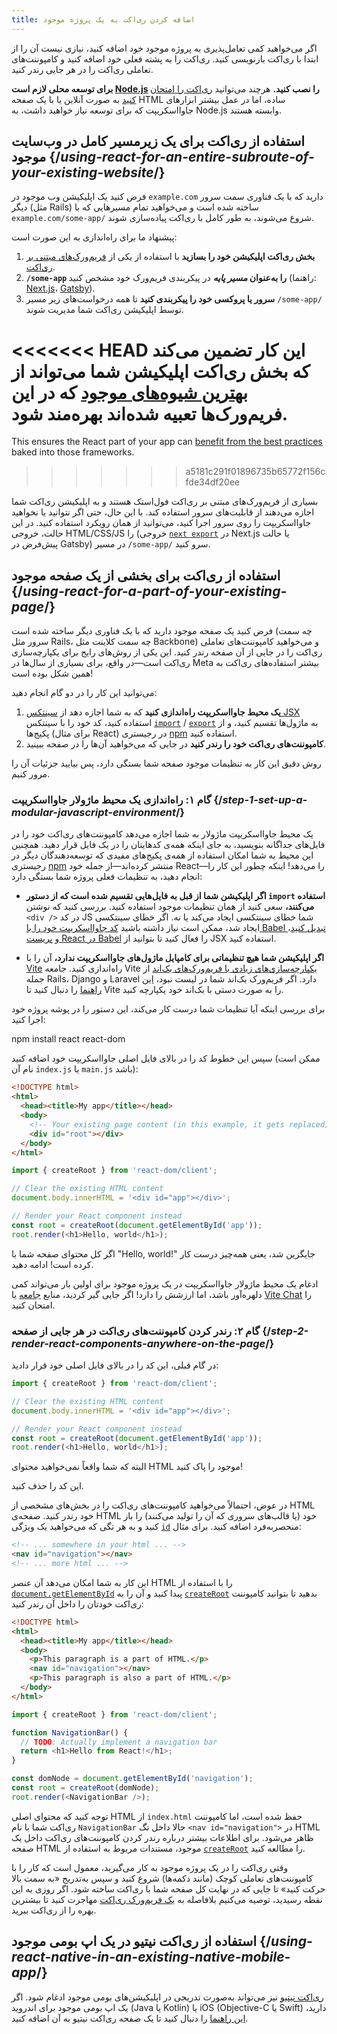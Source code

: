 ```yaml
---
title: اضافه کردن ری‌اکت به یک پروژه موجود
---
```


<Intro>

اگر می‌خواهید کمی تعامل‌پذیری به پروژه موجود خود اضافه کنید، نیازی نیست آن را از ابتدا با ری‌اکت بازنویسی کنید. ری‌اکت را به پشته فعلی خود اضافه کنید و کامپوننت‌های تعاملی ری‌اکت را در هر جایی رندر کنید.

</Intro>

<Note>

**برای توسعه محلی لازم است [Node.js](https://nodejs.org/en/) را نصب کنید.** هرچند می‌توانید [ری‌اکت را امتحان کنید](/learn/installation#try-react) به صورت آنلاین یا با یک صفحه HTML ساده، اما در عمل بیشتر ابزارهای جاوااسکریپت که برای توسعه نیاز خواهید داشت، به Node.js وابسته هستند.

</Note>

## استفاده از ری‌اکت برای یک زیرمسیر کامل در وب‌سایت موجود {/*using-react-for-an-entire-subroute-of-your-existing-website*/}

فرض کنید یک اپلیکیشن وب موجود در `example.com` دارید که با یک فناوری سمت سرور دیگر (مثل Rails) ساخته شده است و می‌خواهید تمام مسیرهایی که با `example.com/some-app/` شروع می‌شوند، به طور کامل با ری‌اکت پیاده‌سازی شوند.

پیشنهاد ما برای راه‌اندازی به این صورت است:

1. **بخش ری‌اکت اپلیکیشن خود را بسازید** با استفاده از یکی از [فریم‌ورک‌های مبتنی بر ری‌اکت](/learn/start-a-new-react-project).
2. **`/some-app` را به‌عنوان *مسیر پایه*** در پیکربندی فریم‌ورک خود مشخص کنید (راهنما: [Next.js](https://nextjs.org/docs/app/api-reference/config/next-config-js/basePath)، [Gatsby](https://www.gatsbyjs.com/docs/how-to/previews-deploys-hosting/path-prefix/)).
3. **سرور یا پروکسی خود را پیکربندی کنید** تا همه درخواست‌های زیر مسیر `/some-app/` توسط اپلیکیشن ری‌اکت شما مدیریت شوند.

<<<<<<< HEAD
این کار تضمین می‌کند که بخش ری‌اکت اپلیکیشن شما می‌تواند از [بهترین شیوه‌های موجود](/learn/build-a-react-app-from-scratch#consider-using-a-framework) که در این فریم‌ورک‌ها تعبیه شده‌اند بهره‌مند شود.  
=======
This ensures the React part of your app can [benefit from the best practices](/learn/build-a-react-app-from-scratch#consider-using-a-framework) baked into those frameworks.
>>>>>>> a5181c291f01896735b65772f156cfde34df20ee

بسیاری از فریم‌ورک‌های مبتنی بر ری‌اکت فول‌استک هستند و به اپلیکیشن ری‌اکت شما اجازه می‌دهند از قابلیت‌های سرور استفاده کند. با این حال، حتی اگر نتوانید یا نخواهید جاوااسکریپت را روی سرور اجرا کنید، می‌توانید از همان رویکرد استفاده کنید. در این حالت، خروجی HTML/CSS/JS را (خروجی [`next export`](https://nextjs.org/docs/advanced-features/static-html-export) در Next.js یا حالت پیش‌فرض در Gatsby) در مسیر `/some-app/` سرو کنید.  

## استفاده از ری‌اکت برای بخشی از یک صفحه موجود {/*using-react-for-a-part-of-your-existing-page*/}

فرض کنید یک صفحه موجود دارید که با یک فناوری دیگر ساخته شده است (چه سمت سرور مثل Rails، چه سمت کلاینت مثل Backbone) و می‌خواهید کامپوننت‌های تعاملی ری‌اکت را در جایی از آن صفحه رندر کنید. این یکی از روش‌های رایج برای یکپارچه‌سازی ری‌اکت است—در واقع، برای بسیاری از سال‌ها در Meta بیشتر استفاده‌های ری‌اکت به همین شکل بوده است!  

می‌توانید این کار را در دو گام انجام دهید:

1. **یک محیط جاوااسکریپت راه‌اندازی کنید** که به شما اجازه دهد از [سینتکس JSX](/learn/writing-markup-with-jsx) استفاده کنید، کد خود را با سینتکس [`import`](https://developer.mozilla.org/en-US/docs/Web/JavaScript/Reference/Statements/import) / [`export`](https://developer.mozilla.org/en-US/docs/Web/JavaScript/Reference/Statements/export) به ماژول‌ها تقسیم کنید، و از پکیج‌ها (برای مثال React) در رجیستری [npm](https://www.npmjs.com/) استفاده کنید.  
2. **کامپوننت‌های ری‌اکت خود را رندر کنید** در جایی که می‌خواهید آن‌ها را در صفحه ببینید.  

روش دقیق این کار به تنظیمات موجود صفحه شما بستگی دارد، پس بیایید جزئیات آن را مرور کنیم.  

### گام ۱: راه‌اندازی یک محیط ماژولار جاوااسکریپت {/*step-1-set-up-a-modular-javascript-environment*/}

یک محیط جاوااسکریپت ماژولار به شما اجازه می‌دهد کامپوننت‌های ری‌اکت خود را در فایل‌های جداگانه بنویسید، به جای اینکه همه‌ی کدهایتان را در یک فایل قرار دهید. همچنین این محیط به شما امکان استفاده از همه‌ی پکیج‌های مفیدی که توسعه‌دهندگان دیگر در رجیستری [npm](https://www.npmjs.com/) منتشر کرده‌اند—از جمله خود React—را می‌دهد! اینکه چطور این کار را انجام دهید، به تنظیمات فعلی پروژه شما بستگی دارد:  

* **اگر اپلیکیشن شما از قبل به فایل‌هایی تقسیم شده است که از دستور `import` استفاده می‌کنند،** سعی کنید از همان تنظیمات موجود استفاده کنید. بررسی کنید که نوشتن `<div />` در کد JS شما خطای سینتکسی ایجاد می‌کند یا نه. اگر خطای سینتکسی ایجاد شد، ممکن است نیاز داشته باشید [کد جاوااسکریپت خود را با Babel تبدیل کنید](https://babeljs.io/setup)، و [پریست React در Babel](https://babeljs.io/docs/babel-preset-react) را فعال کنید تا بتوانید از JSX استفاده کنید.  

* **اگر اپلیکیشن شما هیچ تنظیماتی برای کامپایل ماژول‌های جاوااسکریپت ندارد،** آن را با [Vite](https://vite.dev/) راه‌اندازی کنید. جامعه Vite [یکپارچه‌سازی‌های زیادی با فریم‌ورک‌های بک‌اند](https://github.com/vitejs/awesome-vite#integrations-with-backends) از جمله Rails، Django و Laravel دارد. اگر فریم‌ورک بک‌اند شما در لیست نبود، [این راهنما](https://vite.dev/guide/backend-integration.html) را دنبال کنید تا Vite را به صورت دستی با بک‌اند خود یکپارچه کنید.  

برای بررسی اینکه آیا تنظیمات شما درست کار می‌کند، این دستور را در پوشه پروژه خود اجرا کنید:  

<TerminalBlock>
npm install react react-dom
</TerminalBlock>

سپس این خطوط کد را در بالای فایل اصلی جاوااسکریپت خود اضافه کنید (ممکن است نام آن `index.js` یا `main.js` باشد):  

<Sandpack>

```html public/index.html hidden
<!DOCTYPE html>
<html>
  <head><title>My app</title></head>
  <body>
    <!-- Your existing page content (in this example, it gets replaced) -->
    <div id="root"></div>
  </body>
</html>
```

```js src/index.js active
import { createRoot } from 'react-dom/client';

// Clear the existing HTML content
document.body.innerHTML = '<div id="app"></div>';

// Render your React component instead
const root = createRoot(document.getElementById('app'));
root.render(<h1>Hello, world</h1>);
```

</Sandpack>

اگر کل محتوای صفحه شما با "Hello, world!" جایگزین شد، یعنی همه‌چیز درست کار کرده است! ادامه دهید.  

<Note>

ادغام یک محیط ماژولار جاوااسکریپت در یک پروژه موجود برای اولین بار می‌تواند کمی دلهره‌آور باشد، اما ارزشش را دارد! اگر جایی گیر کردید، منابع [جامعه](/community) یا [Vite Chat](https://chat.vite.dev/) را امتحان کنید.  

</Note>

### گام ۲: رندر کردن کامپوننت‌های ری‌اکت در هر جایی از صفحه {/*step-2-render-react-components-anywhere-on-the-page*/}

در گام قبلی، این کد را در بالای فایل اصلی خود قرار دادید:

```js
import { createRoot } from 'react-dom/client';

// Clear the existing HTML content
document.body.innerHTML = '<div id="app"></div>';

// Render your React component instead
const root = createRoot(document.getElementById('app'));
root.render(<h1>Hello, world</h1>);
```

البته که شما واقعاً نمی‌خواهید محتوای HTML موجود را پاک کنید!  

این کد را حذف کنید.  

در عوض، احتمالاً می‌خواهید کامپوننت‌های ری‌اکت را در بخش‌های مشخصی از HTML خود رندر کنید. صفحه‌ی HTML خود (یا قالب‌های سروری که آن را تولید می‌کنند) را باز کنید و به هر تگی که می‌خواهید یک ویژگی [`id`](https://developer.mozilla.org/en-US/docs/Web/HTML/Global_attributes/id) منحصربه‌فرد اضافه کنید. برای مثال:

```html
<!-- ... somewhere in your html ... -->
<nav id="navigation"></nav>
<!-- ... more html ... -->
```

این کار به شما امکان می‌دهد آن عنصر HTML را با استفاده از [`document.getElementById`](https://developer.mozilla.org/en-US/docs/Web/API/Document/getElementById) پیدا کنید و آن را به [`createRoot`](/reference/react-dom/client/createRoot) بدهید تا بتوانید کامپوننت ری‌اکت خودتان را داخل آن رندر کنید:

<Sandpack>

```html public/index.html
<!DOCTYPE html>
<html>
  <head><title>My app</title></head>
  <body>
    <p>This paragraph is a part of HTML.</p>
    <nav id="navigation"></nav>
    <p>This paragraph is also a part of HTML.</p>
  </body>
</html>
```

```js src/index.js active
import { createRoot } from 'react-dom/client';

function NavigationBar() {
  // TODO: Actually implement a navigation bar
  return <h1>Hello from React!</h1>;
}

const domNode = document.getElementById('navigation');
const root = createRoot(domNode);
root.render(<NavigationBar />);
```

</Sandpack>

توجه کنید که محتوای اصلی HTML از `index.html` حفظ شده است، اما کامپوننت ری‌اکت شما با نام `NavigationBar` حالا داخل تگ `<nav id="navigation">` در HTML ظاهر می‌شود. برای اطلاعات بیشتر درباره رندر کردن کامپوننت‌های ری‌اکت داخل یک صفحه HTML موجود، مستندات مربوط به استفاده از [`createRoot`](/reference/react-dom/client/createRoot#rendering-a-page-partially-built-with-react) را مطالعه کنید.

وقتی ری‌اکت را در یک پروژه موجود به کار می‌گیرید، معمول است که کار را با کامپوننت‌های تعاملی کوچک (مانند دکمه‌ها) شروع کنید و سپس به‌تدریج «به سمت بالا حرکت کنید» تا جایی که در نهایت کل صفحه شما با ری‌اکت ساخته شود. اگر روزی به این نقطه رسیدید، توصیه می‌کنیم بلافاصله به [یک فریم‌ورک ری‌اکت](/learn/start-a-new-react-project) مهاجرت کنید تا بیشترین بهره را از ری‌اکت ببرید.

## استفاده از ری‌اکت نیتیو در یک اپ بومی موجود {/*using-react-native-in-an-existing-native-mobile-app*/}

[ری‌اکت نیتیو](https://reactnative.dev/) نیز می‌تواند به‌صورت تدریجی در اپلیکیشن‌های بومی موجود ادغام شود. اگر یک اپ بومی موجود برای اندروید (Java یا Kotlin) یا iOS (Objective-C یا Swift) دارید، [این راهنما](https://reactnative.dev/docs/integration-with-existing-apps) را دنبال کنید تا یک صفحه ری‌اکت نیتیو به آن اضافه کنید.

